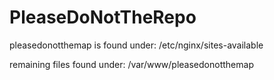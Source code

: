 # PleaseDoNotTheRepo


pleasedonotthemap is found under: /etc/nginx/sites-available

remaining files found under: /var/www/pleasedonotthemap 